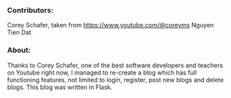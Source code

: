### **Contributors:**
Corey Schafer, taken from https://www.youtube.com/@coreyms
Nguyen Tien Dat

### **About:**
Thanks to Corey Schafer, one of the best software developers and teachers on Youtube right now, I managed to re-create a blog which has full functioning features, not limited to login, register, post new blogs and delete blogs. This blog was written in Flask. 
